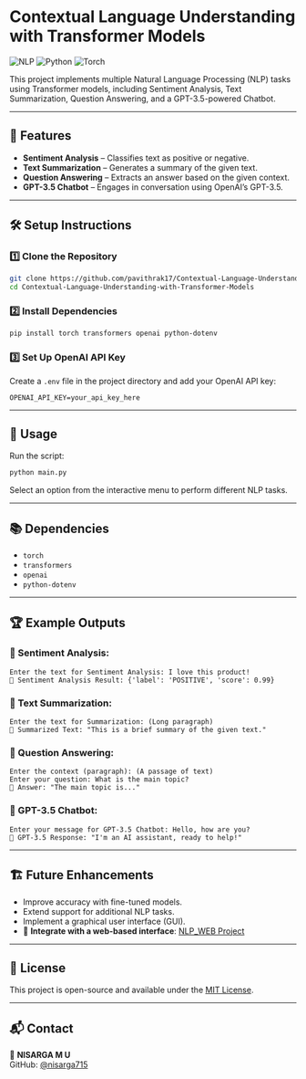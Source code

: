 # Contextual Language Understanding with Transformer Models

![NLP](https://img.shields.io/badge/NLP-Transformers-blue.svg)
![Python](https://img.shields.io/badge/Python-3.8%2B-green.svg)
![Torch](https://img.shields.io/badge/PyTorch-DeepLearning-red.svg)

This project implements multiple Natural Language Processing (NLP) tasks using Transformer models, including Sentiment Analysis, Text Summarization, Question Answering, and a GPT-3.5-powered Chatbot.

---

## 🚀 Features

- **Sentiment Analysis** – Classifies text as positive or negative.
- **Text Summarization** – Generates a summary of the given text.
- **Question Answering** – Extracts an answer based on the given context.
- **GPT-3.5 Chatbot** – Engages in conversation using OpenAI’s GPT-3.5.

---

## 🛠️ Setup Instructions

### 1️⃣ Clone the Repository
```bash
git clone https://github.com/pavithrak17/Contextual-Language-Understanding-with-Transformer-Models.git
cd Contextual-Language-Understanding-with-Transformer-Models
```

### 2️⃣ Install Dependencies
```bash
pip install torch transformers openai python-dotenv
```

### 3️⃣ Set Up OpenAI API Key  
Create a `.env` file in the project directory and add your OpenAI API key:
```
OPENAI_API_KEY=your_api_key_here
```

---

## 📌 Usage

Run the script:
```bash
python main.py
```

Select an option from the interactive menu to perform different NLP tasks.

---

## 📚 Dependencies

- `torch`
- `transformers`
- `openai`
- `python-dotenv`

---

## 🏆 Example Outputs

### 🔹 Sentiment Analysis:
```
Enter the text for Sentiment Analysis: I love this product!
📝 Sentiment Analysis Result: {'label': 'POSITIVE', 'score': 0.99}
```

### 🔹 Text Summarization:
```
Enter the text for Summarization: (Long paragraph)
📝 Summarized Text: "This is a brief summary of the given text."
```

### 🔹 Question Answering:
```
Enter the context (paragraph): (A passage of text)
Enter your question: What is the main topic?
📝 Answer: "The main topic is..."
```

### 🔹 GPT-3.5 Chatbot:
```
Enter your message for GPT-3.5 Chatbot: Hello, how are you?
🤖 GPT-3.5 Response: "I'm an AI assistant, ready to help!"
```

---

## 🏗️ Future Enhancements
- Improve accuracy with fine-tuned models.
- Extend support for additional NLP tasks.
- Implement a graphical user interface (GUI).
- 🔗 **Integrate with a web-based interface**: [NLP_WEB Project](https://github.com/nisarga715/NLP_WEB)  
---

## 📜 License

This project is open-source and available under the [MIT License](LICENSE).

---

## 📬 Contact

📧 **NISARGA M U**  
GitHub: [@nisarga715](https://github.com/nisarga715)  


